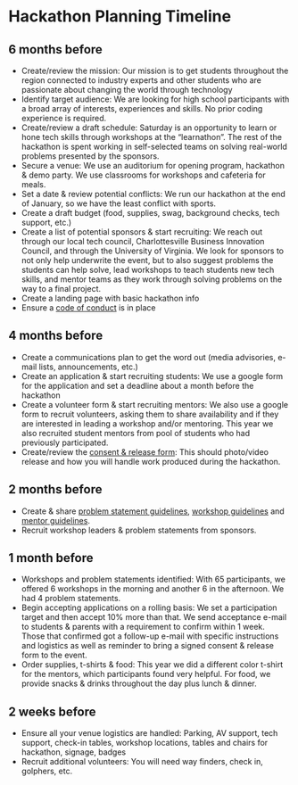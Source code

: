 # Hackathon Planning Timeline
## 6 months before
* Create/review the mission: 
Our mission is to get students throughout the region connected to industry experts and other students who are passionate about changing the world through technology
* Identify target audience:
We are looking for high school participants with a broad array of interests, experiences and skills. No prior coding experience is required.
* Create/review a draft schedule:
Saturday is an opportunity to learn or hone tech skills through workshops at the “learnathon”. The rest of the hackathon is spent working in self-selected teams on solving real-world problems presented by the sponsors.
* Secure a venue:
We use an auditorium for opening program, hackathon & demo party. We use classrooms for workshops and cafeteria for meals.
* Set a date & review potential conflicts: We run our hackathon at the end of January, so we have the least conflict with sports.
* Create a draft budget (food, supplies, swag, background checks, tech support, etc.)
* Create a list of potential sponsors & start recruiting: 
We reach out through our local tech council, Charlottesville Business Innovation Council, and through the University of Virginia. We look for sponsors to not only help underwrite the event, but to also suggest problems the students can help solve, lead workshops to teach students new tech skills, and mentor teams as they work through solving problems on the way to a final project.
* Create a landing page with basic hackathon info
* Ensure a [code of conduct](http://spark.stab.org/code-of-conduct.html) is in place

## 4 months before
* Create a communications plan to get the word out (media advisories, e-mail lists, announcements, etc.)
* Create an application & start recruiting students: 
We use a google form for the application and set a deadline about a month before the hackathon
* Create a volunteer form & start recruiting mentors: We also use a google form to recruit volunteers, asking them to share availability and if they are interested in leading a workshop and/or mentoring. This year we also recruited student mentors from pool of students who had previously participated.
* Create/review the [consent & release form](https://github.com/techkim/sparkhackathon/blob/master/ConsentRelease-2017.pdf): This should photo/video release and how you will handle work produced during the hackathon. 

## 2 months before
* Create & share [problem statement guidelines](https://github.com/techkim/sparkhackathon/blob/master/problemstatement.md), [workshop guidelines](https://github.com/techkim/sparkhackathon/blob/master/workshopguidelines.md) and [mentor guidelines](https://github.com/techkim/sparkhackathon/blob/master/mentorguidelines.md).
* Recruit workshop leaders & problem statements from sponsors.

## 1 month before
* Workshops and problem statements identified: With 65 participants, we offered 6 workshops in the morning and another 6 in the afternoon. We had 4 problem statements.
* Begin accepting applications on a rolling basis: We set a participation target and then accept 10% more than that. We send acceptance e-mail to students & parents with a requirement to confirm within 1 week. Those that confirmed got a follow-up e-mail with specific instructions and logistics as well as reminder to bring a signed consent & release form to the event.
* Order supplies, t-shirts & food: This year we did a different color t-shirt for the mentors, which participants found very helpful. For food, we provide snacks & drinks throughout the day plus lunch & dinner.

## 2 weeks before
* Ensure all your venue logistics are handled: Parking, AV support, tech support, check-in tables, workshop locations, tables and chairs for hackathon, signage, badges
* Recruit additional volunteers: You will need way finders, check in, golphers, etc.
